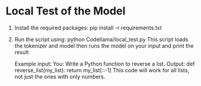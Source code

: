 # Local Test of the Model

1. Install the required packages:
   pip install -r requirements.txt
   
3. Run the script using:
    python Codellama/local_test.py
  This script loads the tokenizer and model then runs the model on your input and print the result

   Example input:
     You: Write a Python function to reverse a list.
   Output:
     def reverse_list(my_list):
        return my_list[::-1]
     This code will work for all lists, not just the ones with only numbers.
